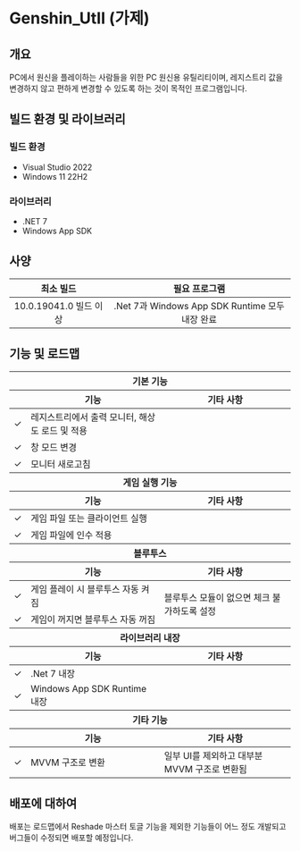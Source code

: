 # Genshin_UtIl (가제)


## 개요
PC에서 원신을 플레이하는 사람들을 위한 PC 원신용 유틸리티이며, 레지스트리 값을 변경하지 않고 편하게 변경할 수 있도록 하는 것이 목적인 프로그램입니다.


## 빌드 환경 및 라이브러리
### 빌드 환경
- Visual Studio 2022
- Windows 11 22H2

### 라이브러리
- .NET 7
- Windows App SDK


## 사양
| 최소 빌드  | 필요 프로그램  |
|:--:|:-:|
|  10.0.19041.0 빌드 이상 | .Net 7과 Windows App SDK Runtime 모두 내장 완료 |


## 기능 및 로드맵 
<table>
  <thead>
    <tr>
      <th colspan="3">기본 기능</th>
    </tr>
  </thead>
  <thead>
    <tr>
      <th></th>
      <th>기능</th>
      <th>기타 사항</th>
    </tr>
  </thead>
  <tbody>
    <tr>
      <td>&check;</td>
      <td>레지스트리에서 출력 모니터, 해상도 로드 및 적용</td>
      <td></td>
    </tr>
    <tr>
      <td>&check;</td>
      <td>창 모드 변경</td>
      <td></td>
    </tr>
    <tr>
      <td>&check;</td>
      <td>모니터 새로고침</td>
      <td></td>
    </tr>
  </tbody>
  <thead>
    <tr>
      <th colspan="3">게임 실행 기능</th>
    </tr>
  </thead>
  <thead>
    <tr>
      <th></th>
      <th>기능</th>
      <th>기타 사항</th>
    </tr>
  </thead>
  <tbody>
    <tr>
      <td>&check;</td>
      <td>게임 파일 또는 클라이언트 실행</td>
      <td></td>
    </tr>
    <tr>
      <td>&check;</td>
      <td>게임 파일에 인수 적용</td>
      <td></td>
    </tr>
  </tbody>
  <thead>
    <tr>
      <th colspan="3">블루투스</th>
    </tr>
  </thead>
  <thead>
    <tr>
      <th></th>
      <th>기능</th>
      <th>기타 사항</th>
    </tr>
  </thead>
  <tbody>
    <tr>
      <td>&check;</td>
      <td>게임 플레이 시 블루투스 자동 켜짐</td>
      <td rowspan="2">블루투스 모듈이 없으면 체크 불가하도록 설정</td>
    </tr>
    <tr>
      <td>&check;</td>
      <td>게임이 꺼지면 블루투스 자동 꺼짐</td
    </tr>
  </tbody>
  <thead>
    <tr>
      <th colspan="3">라이브러리 내장</th>
    </tr>
  </thead>
  <thead>
    <tr>
      <th></th>
      <th>기능</th>
      <th>기타 사항</th>
    </tr>
  </thead>
  <tbody>
    <tr>
      <td>&check;</td>
      <td>.Net 7 내장</td>
      <td></td>
    </tr>
    <tr>
      <td>&check;</td>
      <td>Windows App SDK Runtime 내장</td>
      <td></td>
    </tr>
  </tbody>
  <thead>
    <tr>
      <th colspan="3">기타 기능</th>
    </tr>
  </thead>
  <thead>
    <tr>
      <th></th>
      <th>기능</th>
      <th>기타 사항</th>
    </tr>
  </thead>
  <tbody>
    <tr>
      <td>&check;</td>
      <td>MVVM 구조로 변환</td>
      <td>일부 UI를 제외하고 대부분 MVVM 구조로 변환됨</td>
    </tr>
  </tbody>
</table>


## 배포에 대하여
배포는 로드맵에서 Reshade 마스터 토글 기능을 제외한 기능들이 어느 정도 개발되고 버그들이 수정되면 배포할 예정입니다.  
